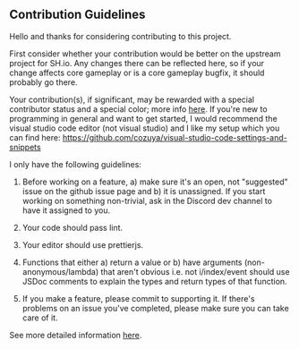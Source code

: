 ## Contribution Guidelines

Hello and thanks for considering contributing to this project. 

First consider whether your contribution would be better on the upstream project for SH.io. Any changes there can be reflected here, so if your change affects core gameplay or is a core gameplay bugfix, it should probably go there.

Your contribution(s), if significant, may be rewarded with a special contributor status and a special color; more info [here](https://github.com/cozuya/secret-hitler/wiki/Contribution#contributor-role-recognition). If you're new to programming in general and want to get started, I would recommend the visual studio code editor (not visual studio) and I like my setup which you can find here: https://github.com/cozuya/visual-studio-code-settings-and-snippets

I only have the following guidelines:

1. Before working on a feature, a) make sure it's an open, not "suggested" issue on the github issue page and b) it is unassigned. If you start working on something non-trivial, ask in the Discord dev channel to have it assigned to you.

2. Your code should pass lint.

3. Your editor should use prettierjs.

4. Functions that either a) return a value or b) have arguments (non-anonymous/lambda) that aren't obvious i.e. not i/index/event should use JSDoc comments to explain the types and return types of that function.

5. If you make a feature, please commit to supporting it. If there's problems on an issue you've completed, please make sure you can take care of it.

See more detailed information [here](https://github.com/cozuya/secret-hitler/wiki/Contribution#contributing-guidelines).

